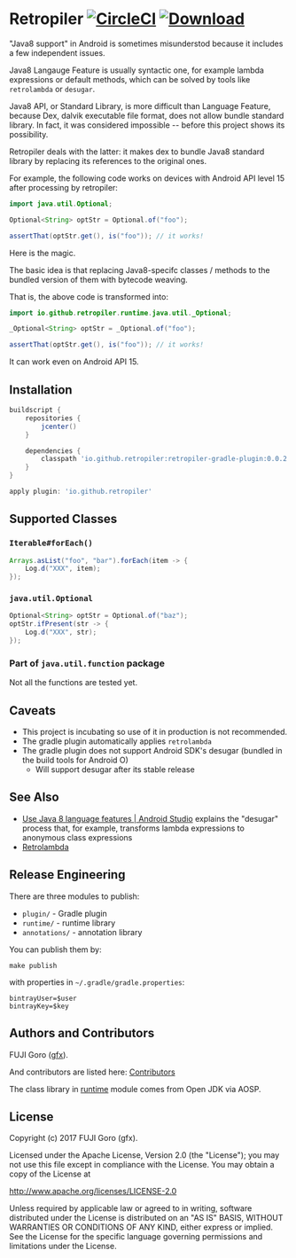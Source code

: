 # Retropiler [![CircleCI](https://circleci.com/gh/retropiler/retropiler.svg?style=svg)](https://circleci.com/gh/retropiler/retropiler) [ ![Download](https://api.bintray.com/packages/retropiler/maven/retropiler-gradle-plugin/images/download.svg) ](https://bintray.com/retropiler/maven/retropiler-gradle-plugin/_latestVersion)

"Java8 support" in Android is sometimes misunderstod because it includes a few independent issues.

Java8 Langauge Feature is usually syntactic one, for example lambda expressions or default methods,
which can be solved by tools like `retrolambda` or `desugar`.

Java8 API, or Standard Library, is more difficult than Language Feature, because Dex, dalvik executable file format, does not allow bundle standard library. In fact, it was considered impossible -- before this project shows its possibility.

Retropiler deals with the latter: it makes dex to bundle Java8 standard library by replacing
its references to the original ones.

For example, the following code works on devices with Android API level 15 after processing by retropiler:

```java
import java.util.Optional;

Optional<String> optStr = Optional.of("foo");

assertThat(optStr.get(), is("foo")); // it works!
```

Here is the magic.

The basic idea is that replacing Java8-specifc classes / methods to the bundled version of them
with bytecode weaving.

That is, the above code is transformed into:

```java
import io.github.retropiler.runtime.java.util._Optional;

_Optional<String> optStr = _Optional.of("foo");

assertThat(optStr.get(), is("foo")); // it works!
```

It can work even on Android API 15.

## Installation

```groovy:build.gradle
buildscript {
    repositories {
        jcenter()
    }

    dependencies {
        classpath 'io.github.retropiler:retropiler-gradle-plugin:0.0.2'
    }
}

apply plugin: 'io.github.retropiler'
```

## Supported Classes

### `Iterable#forEach()`

```java
Arrays.asList("foo", "bar").forEach(item -> {
    Log.d("XXX", item);
});
```

### `java.util.Optional`

```java
Optional<String> optStr = Optional.of("baz");
optStr.ifPresent(str -> {
    Log.d("XXX", str);
});
```

### Part of `java.util.function` package

Not all the functions are tested yet.

## Caveats

* This project is incubating so use of it in production is not recommended.
* The gradle plugin automatically applies `retrolambda`
* The gradle plugin does not support Android SDK's desugar (bundled in the build tools for Android O)
  * Will support desugar after its stable release

## See Also

* [Use Java 8 language features \| Android Studio](https://developer.android.com/studio/preview/features/java8-support.html) explains the "desugar" process that, for example, transforms lambda expressions to anonymous class expressions
* [Retrolambda](https://github.com/orfjackal/retrolambda)

## Release Engineering

There are three modules to publish:

* `plugin/` - Gradle plugin
* `runtime/` - runtime library
* `annotations/` - annotation library

You can publish them by:

```shell
make publish
```

with properties in `~/.gradle/gradle.properties`:

```gradle.properties
bintrayUser=$user
bintrayKey=$key
```

## Authors and Contributors

FUJI Goro ([gfx](https://github.com/gfx)).

And contributors are listed here: [Contributors](https://github.com/retropiler/retropiler/graphs/contributors)

The class library in [runtime](https://github.com/retropiler/retropiler/tree/master/runtime) module comes from Open JDK via AOSP.

## License

Copyright (c) 2017 FUJI Goro (gfx).

Licensed under the Apache License, Version 2.0 (the "License");
you may not use this file except in compliance with the License.
You may obtain a copy of the License at

http://www.apache.org/licenses/LICENSE-2.0

Unless required by applicable law or agreed to in writing, software
distributed under the License is distributed on an "AS IS" BASIS,
WITHOUT WARRANTIES OR CONDITIONS OF ANY KIND, either express or implied.
See the License for the specific language governing permissions and
limitations under the License.
